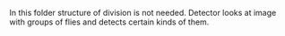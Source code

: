 In this folder structure of division is not needed.
Detector looks at image with groups of flies and detects certain kinds of them.
